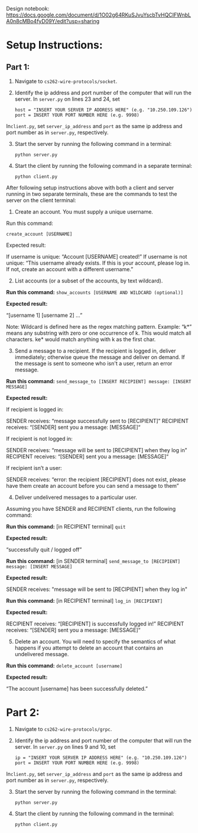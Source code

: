 Design notebook: https://docs.google.com/document/d/1O02g64RKuSJvuYscbTvHQCIFWnbLA0n8cMBo4fyD09Y/edit?usp=sharing

# Setup Instructions:

## Part 1:

1. Navigate to `cs262-wire-protocols/socket`.

2. Identify the ip address and port number of the computer that will run the server. In `server.py` on lines 23 and 24, set

	``` 
	host = "INSERT YOUR SERVER IP ADDRESS HERE" (e.g. "10.250.109.126")
	port = INSERT YOUR PORT NUMBER HERE (e.g. 9998)
	``` 

In`client.py`, set `server_ip_address` and `port` as the same ip address and port number as in `server.py`, respectively. 


3. Start the server by running the following command in a terminal:

	``` python server.py ```

4. Start the client by running the following command in a separate terminal:

	``` python client.py ```


After following setup instructions above with both a client and server running in two separate terminals, these are the commands to test the server on the client terminal:


1. Create an account. You must supply a unique username.

Run this command: 

`create_account [USERNAME]`

Expected result: 

If username is unique: “Account [USERNAME] created!”
If username is not unique: “This username already exists. If this is your account, please log in. If not, create an account with a different username.”


2. List accounts (or a subset of the accounts, by text wildcard).

**Run this command:** `show_accounts [USERNAME AND WILDCARD (optional)]`

**Expected result:**

“[username 1] [username 2] …”

Note: Wildcard is defined here as the regex matching pattern. Example: “k*” means any substring with zero or one occurrence of k. This would match all characters. ke* would match anything with k as the first char.


3. Send a message to a recipient. If the recipient is logged in, deliver immediately; otherwise queue the message and deliver on demand. If the message is sent to someone who isn't a user, return an error message.

**Run this command:** `send_message_to [INSERT RECIPIENT] message: [INSERT MESSAGE]`

**Expected result:**

If recipient is logged in: 

SENDER receives: “message successfully sent to [RECIPIENT]”
RECIPIENT receives: “[SENDER] sent you a message: [MESSAGE]“

If recipient is not logged in: 

SENDER receives: “message will be sent to [RECIPIENT] when they log in”
RECIPIENT receives: “[SENDER] sent you a message: [MESSAGE]“

If recipient isn’t a user:

SENDER receives: “error: the recipient [RECIPIENT] does not exist, please have them create an account before you can send a message to them”


4. Deliver undelivered messages to a particular user.

Assuming you have SENDER and RECIPIENT clients, run the following command: 

**Run this command:** [in RECIPIENT terminal] `quit`

**Expected result:**

“successfully quit / logged off”

**Run this command:** [in SENDER terminal] `send_message_to [RECIPIENT] message: [INSERT MESSAGE]`

**Expected result:**

SENDER receives: "message will be sent to [RECIPIENT] when they log in"

**Run this command:** [in RECIPIENT terminal] `log_in [RECIPIENT]`

**Expected result:**

RECIPIENT receives: “[RECIPIENT] is successfully logged in!”
RECIPIENT receives: “[SENDER] sent you a message: [MESSAGE]“


5. Delete an account. You will need to specify the semantics of what happens if you attempt to delete an account that contains an undelivered message.

**Run this command:** `delete_account [username]`

**Expected result:** 

“The account [username] has been successfully deleted.”


# Part 2:

1. Navigate to `cs262-wire-protocols/grpc`.

2. Identify the ip address and port number of the computer that will run the server. In `server.py` on lines 9 and 10, set

	``` 
	ip = "INSERT YOUR SERVER IP ADDRESS HERE" (e.g. "10.250.109.126")
	port = INSERT YOUR PORT NUMBER HERE (e.g. 9998)
	``` 

In`client.py`, set `server_ip_address` and `port` as the same ip address and port number as in `server.py`, respectively. 


3. Start the server by running the following command in the terminal:

	``` python server.py ```

4. Start the client by running the following command in the terminal:

	``` python client.py ```